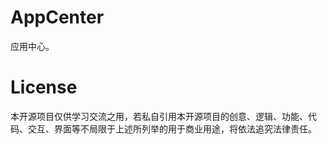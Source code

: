 # AppCenter
应用中心。

# License
本开源项目仅供学习交流之用，若私自引用本开源项目的创意、逻辑、功能、代码、交互、界面等不局限于上述所列举的用于商业用途，将依法追究法律责任。
